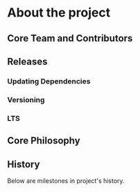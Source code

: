 # About the project


## Core Team and Contributors


## Releases


### Updating Dependencies


### Versioning


### LTS


## Core Philosophy


## History

Below are milestones in project's history.
